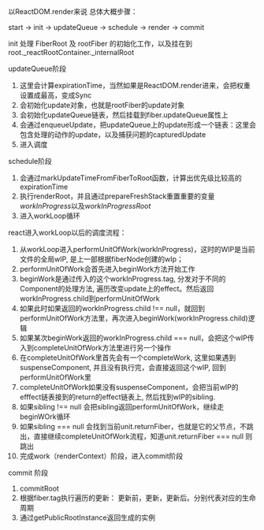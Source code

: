 以ReactDOM.render来说
总体大概步骤：

start ->  init  ->  updateQueue  ->  schedule  ->  render  ->  commit

init 处理 FiberRoot 及 rootFiber 的初始化工作，以及挂在到root._reactRootContainer._internalRoot

updateQueue阶段
1. 这里会计算expirationTime，当然如果是ReactDOM.render进来，会把权重设置成最高，变成Sync
2. 会初始化update对象，也就是rootFiber的update对象
3. 会初始化updateQueue链表，然后挂载到fiber.updateQueue属性上
4. 会通过enqueueUpdate，把updateQueue上的update形成一个链表：这里会包含处理的动作的update，以及捕获问题的capturedUpdate
5. 进入调度

schedule阶段
1. 会通过markUpdateTimeFromFiberToRoot函数，计算出优先级比较高的expirationTime
2. 执行renderRoot，并且通过prepareFreshStack重置重要的变量*workInProgress*以及*workInProgressRoot*
3. 进入workLoop循环

react进入workLoop以后的调度流程：
1. 从workLoop进入performUnitOfWork(workInProgress)，这时的WIP是当前文件的全局wIP, 是上一部根据fiberNode创建的wIp；
2. performUnitOfWork会首先进入beginWork方法开始工作
3. beginWork是通过传入的这个workInProgress.tag, 分发对于不同的Component的处理方法, 遍历改变update上的effect。然后返回workInProgress.child到performUnitOfWork
4. 如果此时如果返回的workInProgress.child !== null，就回到performUnitOfWork方法里，再次进入beginWork(workInProgress.child)逻辑
5. 如果某次beginWork返回的workInProgress.child === null，会把这个wIP传入到completeUnitOfWork方法里进行另一个操作
6. 在completeUnitOfWork里首先会有一个completeWork, 这里如果遇到suspenseComponent, 并且没有执行完，会直接返回这个wIP, 回到performUnitOfWork里
7. completeUnitOfWork如果没有suspenseComponent，会把当前wIP的efffect链表接到的return的effect链表上, 然后找到wIP的sibling.
8. 如果sibling !== null 会把sibling返回performUnitOfWork，继续走beginWOrk循环
9. 如果sibling === null 会找到当前unit.returnFiber，也就是它的父节点，不跳出，直接继续completeUnitOfWork流程，知道unit.returnFiber === null 则跳出
10. 完成work（renderContext）阶段，进入commit阶段 

commit 阶段

1. commitRoot 
2. 根据fiber.tag执行遍历的更新： 更新前，更新，更新后。分别代表对应的生命周期
3. 通过getPublicRootInstance返回生成的实例